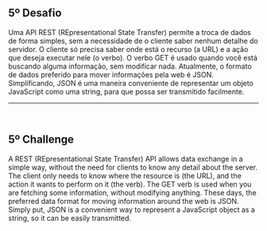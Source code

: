## 5º Desafio

Uma API REST (REpresentational State Transfer) permite a troca de dados de forma simples, sem a necessidade de o cliente saber nenhum detalhe do servidor. O cliente só precisa saber onde está o recurso (a URL) e a ação que deseja executar nele (o verbo). O verbo GET é usado quando você está buscando alguma informação, sem modificar nada. Atualmente, o formato de dados preferido para mover informações pela web é JSON. Simplificando, JSON é uma maneira conveniente de representar um objeto JavaScript como uma string, para que possa ser transmitido facilmente.

<hr>
<br>

## 5º Challenge

A REST (REpresentational State Transfer) API allows data exchange in a simple way, without the need for clients to know any detail about the server. The client only needs to know where the resource is (the URL), and the action it wants to perform on it (the verb). The GET verb is used when you are fetching some information, without modifying anything. These days, the preferred data format for moving information around the web is JSON. Simply put, JSON is a convenient way to represent a JavaScript object as a string, so it can be easily transmitted.